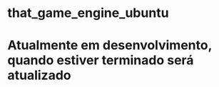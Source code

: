 # that_game_engine_ubuntu

# Atualmente em desenvolvimento, quando estiver terminado será atualizado
